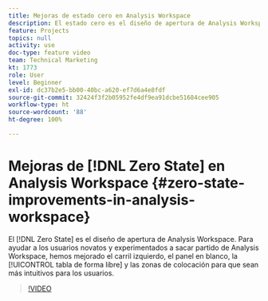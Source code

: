 ```yaml
---
title: Mejoras de estado cero en Analysis Workspace
description: El estado cero es el diseño de apertura de Analysis Workspace. Para ayudar a los usuarios novatos y experimentados a sacar partido de Analysis Workspace, hemos mejorado el carril izquierdo, el panel en blanco, la tabla de forma libre y las zonas de colocación para que sean más intuitivos para los usuarios.
feature: Projects
topics: null
activity: use
doc-type: feature video
team: Technical Marketing
kt: 1773
role: User
level: Beginner
exl-id: dc37b2e5-bb00-40bc-a620-ef7d6a4e8fdf
source-git-commit: 32424f3f2b05952fe4df9ea91dcbe51684cee905
workflow-type: ht
source-wordcount: '88'
ht-degree: 100%

---
```


# Mejoras de [!DNL Zero State] en Analysis Workspace {#zero-state-improvements-in-analysis-workspace}

El [!DNL Zero State] es el diseño de apertura de Analysis Workspace. Para ayudar a los usuarios novatos y experimentados a sacar partido de Analysis Workspace, hemos mejorado el carril izquierdo, el panel en blanco, la [!UICONTROL tabla de forma libre] y las zonas de colocación para que sean más intuitivos para los usuarios.

>[!VIDEO](https://video.tv.adobe.com/v/23560/?quality=12)

